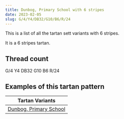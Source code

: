 ```yaml
---
title: Dunbog, Primary School with 6 stripes
date: 2023-02-05
slug: G/4/Y4/DB32/G10/B6/R/24
---
```

This is a list of all the tartan sett variants with 6 stripes.

It is a 6 stripes tartan.


## Thread count
G/4 Y4 DB32 G10 B6 R/24

## Examples of this tartan pattern

| Tartan Variants |
|---------------|
| [Dunbog, Primary School](/variants/g/4/y4/db32/g10/b6/r/24-b304080-db000050-g008000-rc00000-yf0c000)||
